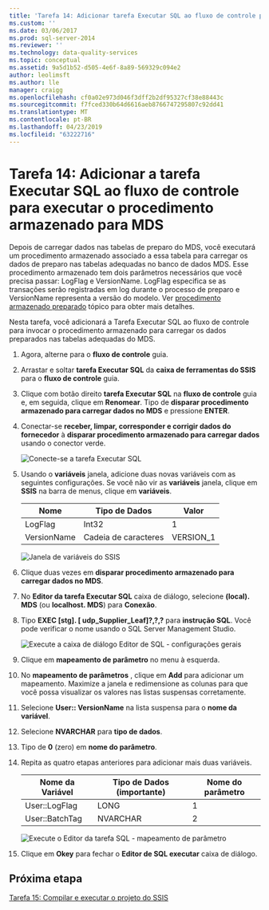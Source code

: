 ```yaml
---
title: 'Tarefa 14: Adicionar tarefa Executar SQL ao fluxo de controle para executar o procedimento armazenado para MDS | Microsoft Docs'
ms.custom: ''
ms.date: 03/06/2017
ms.prod: sql-server-2014
ms.reviewer: ''
ms.technology: data-quality-services
ms.topic: conceptual
ms.assetid: 9a5d1b52-d505-4e6f-8a89-569329c094e2
author: leolimsft
ms.author: lle
manager: craigg
ms.openlocfilehash: cf0a02e973d046f3dff2b2df95327cf38e88443c
ms.sourcegitcommit: f7fced330b64d6616aeb8766747295807c92dd41
ms.translationtype: MT
ms.contentlocale: pt-BR
ms.lasthandoff: 04/23/2019
ms.locfileid: "63222716"
---
```

# <a name="task-14-adding-execute-sql-task-to-control-flow-to-run-the-stored-procedure-for-mds"></a>Tarefa 14: Adicionar a tarefa Executar SQL ao fluxo de controle para executar o procedimento armazenado para MDS
  Depois de carregar dados nas tabelas de preparo do MDS, você executará um procedimento armazenado associado a essa tabela para carregar os dados de preparo nas tabelas adequadas no banco de dados MDS. Esse procedimento armazenado tem dois parâmetros necessários que você precisa passar: LogFlag e VersionName. LogFlag especifica se as transações serão registradas em log durante o processo de preparo e VersionName representa a versão do modelo. Ver [procedimento armazenado preparado](https://msdn.microsoft.com/library/hh231028.aspx) tópico para obter mais detalhes.  
  
 Nesta tarefa, você adicionará a Tarefa Executar SQL ao fluxo de controle para invocar o procedimento armazenado para carregar os dados preparados nas tabelas adequadas do MDS.  
  
1.  Agora, alterne para o **fluxo de controle** guia.  
  
2.  Arrastar e soltar **tarefa Executar SQL** da **caixa de ferramentas do SSIS** para o **fluxo de controle** guia.  
  
3.  Clique com botão direito **tarefa Executar SQL** na **fluxo de controle** guia e, em seguida, clique em **Renomear**. Tipo de **disparar procedimento armazenado para carregar dados no MDS** e pressione **ENTER**.  
  
4.  Conectar-se **receber, limpar, corresponder e corrigir dados do fornecedor** à **disparar procedimento armazenado para carregar dados** usando o conector verde.  
  
     ![Conecte-se a tarefa Executar SQL](../../2014/tutorials/media/et-addingesqltasktocftorunthespformds-01.jpg "conecte-se a tarefa Executar SQL")  
  
5.  Usando o **variáveis** janela, adicione duas novas variáveis com as seguintes configurações. Se você não vir as **variáveis** janela, clique em **SSIS** na barra de menus, clique em **variáveis**.  
  
    |Nome|Tipo de Dados|Valor|  
    |----------|---------------|-----------|  
    |LogFlag|Int32|1|  
    |VersionName|Cadeia de caracteres|VERSION_1|  
  
     ![Janela de variáveis do SSIS](../../2014/tutorials/media/et-addingesqltasktocftorunthespformds-02.jpg "janela variáveis do SSIS")  
  
6.  Clique duas vezes em **disparar procedimento armazenado para carregar dados no MDS**.  
  
7.  No **Editor da tarefa Executar SQL** caixa de diálogo, selecione **(local). MDS** (ou **localhost. MDS**) para **Conexão**.  
  
8.  Tipo **EXEC [stg]. [ udp_Supplier_Leaf]?,?,?** para **instrução SQL**. Você pode verificar o nome usando o SQL Server Management Studio.  
  
     ![Execute a caixa de diálogo Editor de SQL - configurações gerais](../../2014/tutorials/media/et-addingesqltasktocftorunthespformds-03.jpg "executar caixa de diálogo Editor de SQL - configurações gerais")  
  
9. Clique em **mapeamento de parâmetro** no menu à esquerda.  
  
10. No **mapeamento de parâmetros** , clique em **Add** para adicionar um mapeamento. Maximize a janela e redimensione as colunas para que você possa visualizar os valores nas listas suspensas corretamente.  
  
11. Selecione **User:: VersionName** na lista suspensa para o **nome da variável**.  
  
12. Selecione **NVARCHAR** para **tipo de dados**.  
  
13. Tipo de **0** (zero) em **nome do parâmetro**.  
  
14. Repita as quatro etapas anteriores para adicionar mais duas variáveis.  
  
    |Nome da Variável|Tipo de Dados (importante)|Nome do parâmetro|  
    |-------------------|-----------------------------|--------------------|  
    |User::LogFlag|LONG|1|  
    |User::BatchTag|NVARCHAR|2|  
  
     ![Execute o Editor da tarefa SQL - mapeamento de parâmetro](../../2014/tutorials/media/et-addingesqltasktocftorunthespformds-04.jpg "executar Editor da tarefa SQL - mapeamento de parâmetro")  
  
15. Clique em **Okey** para fechar o **Editor de SQL executar** caixa de diálogo.  
  
## <a name="next-step"></a>Próxima etapa  
 [Tarefa 15: Compilar e executar o projeto do SSIS](../../2014/tutorials/task-15-building-and-running-the-ssis-project.md)  
  
  
